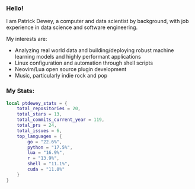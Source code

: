 ### Hello!

I am Patrick Dewey, a computer and data scientist by background, with job experience in data science and software engineering.  

My interests are:
- Analyzing real world data and building/deploying robust machine learning models and highly performant applications
- Linux configuration and automation through shell scripts
- Neovim/Lua open source plugin development
- Music, particularly indie rock and pop

### My Stats:
<!--STATS_START-->
```lua
local ptdewey_stats = {
    total_repositories = 20,
    total_stars = 13,
    total_commits_current_year = 119,
    total_prs = 24,
    total_issues = 6,
    top_languages = {
        go = "22.6%",
        python = "17.5%",
        lua = "16.9%",
        r = "13.9%",
        shell = "11.1%",
        cuda = "11.0%"
    }
}
```
<!--STATS_END-->
